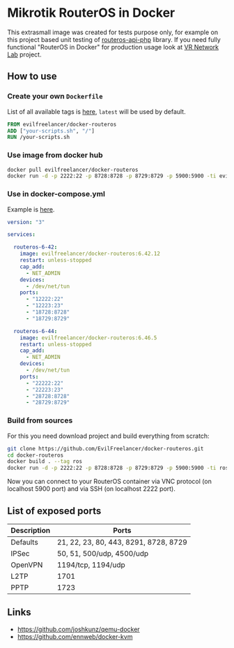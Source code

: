 # Mikrotik RouterOS in Docker

This extrasmall image was created for tests purpose only, for example on
this project based unit testing of [routeros-api-php](https://github.com/EvilFreelancer/routeros-api-php) library.
If you need fully functional "RouterOS in Docker" for production usage
look at [VR Network Lab](https://github.com/plajjan/vrnetlab) project.

## How to use

### Create your own `Dockerfile`

List of all available tags is [here](https://hub.docker.com/r/evilfreelancer/docker-routeros/tags/),
`latest` will be used by default.

```dockerfile
FROM evilfreelancer/docker-routeros
ADD ["your-scripts.sh", "/"]
RUN /your-scripts.sh
```

### Use image from docker hub

```bash
docker pull evilfreelancer/docker-routeros
docker run -d -p 2222:22 -p 8728:8728 -p 8729:8729 -p 5900:5900 -ti evilfreelancer/docker-routeros
```

### Use in docker-compose.yml

Example is [here](docker-compose.yml).

```yml
version: "3"

services:

  routeros-6-42:
    image: evilfreelancer/docker-routeros:6.42.12
    restart: unless-stopped
    cap_add:
      - NET_ADMIN
    devices:
      - /dev/net/tun
    ports:
      - "12222:22"
      - "12223:23"
      - "18728:8728"
      - "18729:8729"

  routeros-6-44:
    image: evilfreelancer/docker-routeros:6.46.5
    restart: unless-stopped
    cap_add:
      - NET_ADMIN
    devices:
      - /dev/net/tun
    ports:
      - "22222:22"
      - "22223:23"
      - "28728:8728"
      - "28729:8729"

```

### Build from sources

For this you need download project and build everything from scratch:

```bash
git clone https://github.com/EvilFreelancer/docker-routeros.git
cd docker-routeros
docker build . --tag ros
docker run -d -p 2222:22 -p 8728:8728 -p 8729:8729 -p 5900:5900 -ti ros
```

Now you can connect to your RouterOS container via VNC protocol
(on localhost 5900 port) and via SSH (on localhost 2222 port).

## List of exposed ports

| Description | Ports |
|-------------|-------|
| Defaults    | 21, 22, 23, 80, 443, 8291, 8728, 8729 |
| IPSec       | 50, 51, 500/udp, 4500/udp |
| OpenVPN     | 1194/tcp, 1194/udp |
| L2TP        | 1701 |
| PPTP        | 1723 |

## Links

* https://github.com/joshkunz/qemu-docker
* https://github.com/ennweb/docker-kvm
